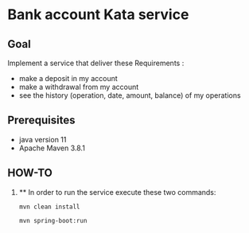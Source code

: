 # Bank account Kata service

## Goal
 
 Implement a service that deliver these Requirements :
* make a deposit in my account
* make a withdrawal from my account
* see the history (operation, date, amount, balance) of my operations

 
## Prerequisites

* java version 11 
* Apache Maven 3.8.1


## HOW-TO

1. ** In order to run the service execute these two commands:
    ```
    mvn clean install
    ```
    ```
    mvn spring-boot:run
    ```
